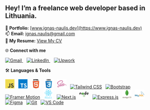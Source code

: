 ## Hey! I’m a freelance web developer based in Lithuania.

🎯 **Portfolio:** [www.ignas-naulis.dev](https://www.ignas-naulis.dev)  
📫 **Email:** [ignas.naulis@gmail.com](mailto:ignas.naulis@gmail.com)  
📄 **My Resume:** [View My CV](https://www.ignas-naulis.dev/cv/ignas_naulis_cv.pdf)

🌐 **Connect with me**

<a href="mailto:ignas.naulis@gmail.com" target="_blank">
  <img src="https://cdn.worldvectorlogo.com/logos/official-gmail-icon-2020-.svg" alt="Gmail" width="30" height="30" />
</a>
&nbsp;&nbsp;
<a href="https://linkedin.com/in/ignas-naulis" target="_blank">
  <img src="https://raw.githubusercontent.com/rahuldkjain/github-profile-readme-generator/master/src/images/icons/Social/linked-in-alt.svg" alt="LinkedIn" width="30" height="30" />
</a>
&nbsp;&nbsp;
<a href="https://www.upwork.com/freelancers/~01c9ac47fb1c3e96d3" target="_blank">
  <img src="https://cdn.worldvectorlogo.com/logos/upwork-roundedsquare-1.svg" alt="Upwork" width="30" height="30" />
</a>

🛠️ **Languages & Tools**

<a href="#"><img src="https://raw.githubusercontent.com/devicons/devicon/master/icons/javascript/javascript-original.svg" alt="JavaScript" width="30" height="30" /></a>
&nbsp;
<a href="#"><img src="https://raw.githubusercontent.com/devicons/devicon/master/icons/typescript/typescript-original.svg" alt="TypeScript" width="30" height="30" /></a>
&nbsp;
<a href="#"><img src="https://raw.githubusercontent.com/devicons/devicon/master/icons/html5/html5-original-wordmark.svg" alt="HTML5" width="30" height="30" /></a>
&nbsp;
<a href="#"><img src="https://raw.githubusercontent.com/devicons/devicon/master/icons/css3/css3-original-wordmark.svg" alt="CSS3" width="30" height="30" /></a>
&nbsp;
<a href="#"><img src="https://raw.githubusercontent.com/devicons/devicon/master/icons/sass/sass-original.svg" alt="SASS" width="30" height="30" /></a>
&nbsp;
<a href="#"><img src="https://www.vectorlogo.zone/logos/tailwindcss/tailwindcss-icon.svg" alt="Tailwind CSS" width="30" height="30" /></a>
&nbsp;
<a href="#"><img src="https://cdn.worldvectorlogo.com/logos/bootstrap-5-1.svg" alt="Bootstrap" width="30" height="30" /></a>
&nbsp;
<a href="#"><img src="https://encrypted-tbn0.gstatic.com/images?q=tbn:ANd9GcRCq5gse3kEA76gI2S7FHh4TGq6-jE3nGlPQg&s" alt="Framer Motion" width="30" height="30" /></a>
&nbsp;
<a href="#"><img src="https://raw.githubusercontent.com/devicons/devicon/master/icons/react/react-original-wordmark.svg" alt="React" width="30" height="30" /></a>
&nbsp;
<a href="#"><img src="https://img.icons8.com/fluent-systems-filled/512/FFFFFF/nextjs.png" alt="Next.js" width="30" height="30" /></a>
&nbsp;
<a href="#"><img src="https://raw.githubusercontent.com/devicons/devicon/master/icons/nodejs/nodejs-original-wordmark.svg" alt="Node.js" width="30" height="30" /></a>
&nbsp;
<a href="#"><img src="https://img.icons8.com/color/512/express-js.png" alt="Express.js" width="30" height="30" /></a>
&nbsp;
<a href="#"><img src="https://raw.githubusercontent.com/devicons/devicon/master/icons/mongodb/mongodb-original-wordmark.svg" alt="MongoDB" width="30" height="30" /></a>
&nbsp;
<a href="#"><img src="https://raw.githubusercontent.com/devicons/devicon/master/icons/mysql/mysql-original-wordmark.svg" alt="MySQL" width="30" height="30" /></a>
&nbsp;
<a href="#"><img src="https://www.vectorlogo.zone/logos/figma/figma-icon.svg" alt="Figma" width="30" height="30" /></a>
&nbsp;
<a href="#"><img src="https://www.vectorlogo.zone/logos/git-scm/git-scm-icon.svg" alt="Git" width="30" height="30" /></a>
&nbsp;
<a href="#"><img src="https://cdn.worldvectorlogo.com/logos/visual-studio-code-1.svg" alt="VS Code" width="30" height="30" /></a>
